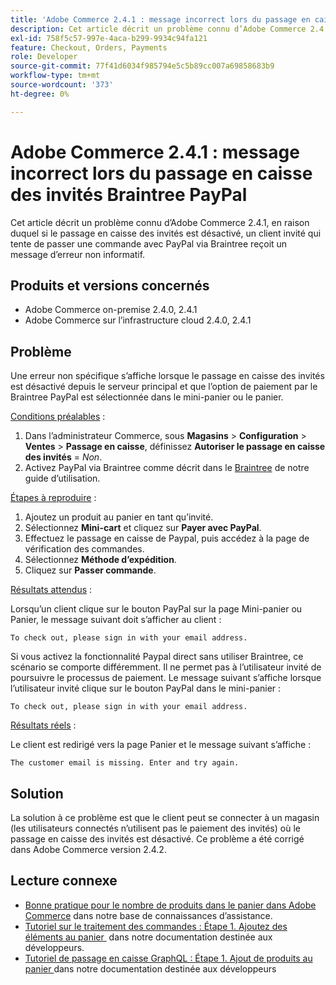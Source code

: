 ```yaml
---
title: 'Adobe Commerce 2.4.1 : message incorrect lors du passage en caisse des invités Braintree PayPal'
description: Cet article décrit un problème connu d’Adobe Commerce 2.4.1, en raison duquel si le passage en caisse des invités est désactivé, un client invité qui tente de passer une commande avec PayPal via Braintree reçoit un message d’erreur non informatif.
exl-id: 758f5c57-997e-4aca-b299-9934c94fa121
feature: Checkout, Orders, Payments
role: Developer
source-git-commit: 77f41d6034f985794e5c5b89cc007a69858683b9
workflow-type: tm+mt
source-wordcount: '373'
ht-degree: 0%

---
```


# Adobe Commerce 2.4.1 : message incorrect lors du passage en caisse des invités Braintree PayPal

Cet article décrit un problème connu d’Adobe Commerce 2.4.1, en raison duquel si le passage en caisse des invités est désactivé, un client invité qui tente de passer une commande avec PayPal via Braintree reçoit un message d’erreur non informatif.

## Produits et versions concernés

* Adobe Commerce on-premise 2.4.0, 2.4.1
* Adobe Commerce sur l’infrastructure cloud 2.4.0, 2.4.1

## Problème

Une erreur non spécifique s’affiche lorsque le passage en caisse des invités est désactivé depuis le serveur principal et que l’option de paiement par le Braintree PayPal est sélectionnée dans le mini-panier ou le panier.

<u>Conditions préalables</u> :

1. Dans l’administrateur Commerce, sous **Magasins** > **Configuration** > **Ventes** > **Passage en caisse**, définissez **Autoriser le passage en caisse des invités** = *Non*.
1. Activez PayPal via Braintree comme décrit dans le [Braintree](https://experienceleague.adobe.com/fr/docs/commerce-admin/stores-sales/payments/braintree?) de notre guide d’utilisation.

<u>Étapes à reproduire</u> :

1. Ajoutez un produit au panier en tant qu’invité.
1. Sélectionnez **Mini-cart** et cliquez sur **Payer avec PayPal**.
1. Effectuez le passage en caisse de Paypal, puis accédez à la page de vérification des commandes.
1. Sélectionnez **Méthode d’expédition**.
1. Cliquez sur **Passer commande**.

<u>Résultats attendus</u> :

Lorsqu’un client clique sur le bouton PayPal sur la page Mini-panier ou Panier, le message suivant doit s’afficher au client :

<pre><code class="language-bash">To check out, please sign in with your email address.</code></pre>

Si vous activez la fonctionnalité Paypal direct sans utiliser Braintree, ce scénario se comporte différemment. Il ne permet pas à l’utilisateur invité de poursuivre le processus de paiement. Le message suivant s’affiche lorsque l’utilisateur invité clique sur le bouton PayPal dans le mini-panier :

<pre><code class="language-bash">To check out, please sign in with your email address.</code></pre>

<u>Résultats réels</u> :

Le client est redirigé vers la page Panier et le message suivant s’affiche :

<pre><code class="language-bash">The customer email is missing. Enter and try again.</code></pre>

## Solution

La solution à ce problème est que le client peut se connecter à un magasin (les utilisateurs connectés n’utilisent pas le paiement des invités) où le passage en caisse des invités est désactivé. Ce problème a été corrigé dans Adobe Commerce version 2.4.2.

## Lecture connexe

* [Bonne pratique pour le nombre de produits dans le panier dans Adobe Commerce](https://support.magento.com/hc/en-us/articles/360048550332) dans notre base de connaissances d’assistance.
* [Tutoriel sur le traitement des commandes : Étape 1. Ajoutez des éléments au panier &#x200B;](https://developer.adobe.com/commerce/webapi/rest/tutorials/orders/order-add-items/) dans notre documentation destinée aux développeurs.
* [Tutoriel de passage en caisse GraphQL : Étape 1. Ajout de produits au panier &#x200B;](https://developer.adobe.com/commerce/webapi/graphql/tutorials/checkout/add-product-to-cart/) dans notre documentation destinée aux développeurs
